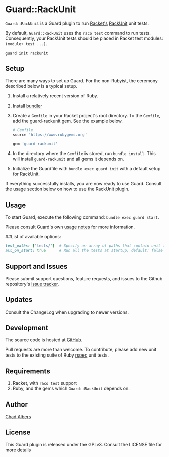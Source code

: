 # Guard::RackUnit

`Guard::RackUnit` is a Guard plugin to run
[Racket's](http:/racket-lang.org)
[RackUnit](http://docs.racket-lang.org/rackunit/index.html) unit
tests.

By default, `Guard::RackUnit` uses the `raco test` command to run
tests. Consequently, your RackUnit tests should be placed in
Racket test modules: `(module+ test ...)`.

```
guard init rackunit
```

## Setup
There are many ways to set up Guard. For the non-Rubyist, the ceremony
described below is a typical setup.

1. Install a relatively recent version of Ruby.
2. Install [bundler](http://bundler.io)
3. Create a `Gemfile` in your Racket project's root directory. To the
   `Gemfile`, add the guard-rackunit gem. See the example below.

    ``` ruby
    # Gemfile
    source 'https://www.rubygems.org'

    gem 'guard-rackunit'
    ```

4. In the directory where the `Gemfile` is stored, run `bundle install`.
   This will install `guard-rackunit` and all gems it depends on.
5. Initialize the Guardfile with `bundle exec guard init`
   with a default setup for RackUnit.

If everything successfully installs, you are now ready to use
Guard. Consult the usage section below on how to use the RackUnit
plugin.

## Usage

To start Guard, execute the following command: `bundle exec guard start`.

Please consult Guard's own
[usage notes](https://github.com/guard/guard#readme) for more
information.

##List of available options:
``` ruby
test_paths: ['tests/']  # Specify an array of paths that contain unit test files
all_on_start: true      # Run all the tests at startup, default: false
```

## Support and Issues
Please submit support questions, feature requests, and issues to
the Github repository's [issue tracker](https://github.com/neomantic/guard-rackunit/issues).

## Updates
Consult the ChangeLog when upgrading to newer versions.

## Development
The source code is hosted at
[GitHub](https://github.com/neomantic/guard-rackunit).

Pull requests are more than welcome. To contribute, please add new
unit tests to the existing suite of Ruby
[rspec](https://relishapp.com/rspec) unit tests.

## Requirements
1. Racket, with `raco test` support
2. Ruby, and the gems which `Guard::RackUnit` depends on.

## Author
[Chad Albers](https://github.com/neomantic)

## License
This Guard plugin is released under the GPLv3. Consult the LICENSE
file for more details
